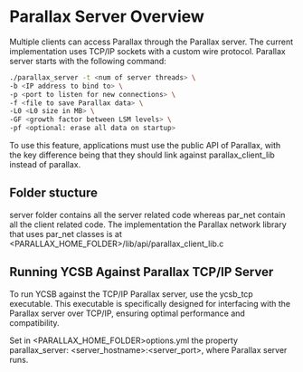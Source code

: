 # Parallax Server Overview

Multiple clients can access Parallax through the Parallax server. The current
implementation uses TCP/IP sockets with a custom wire protocol. Parallax server
starts with the following command:


```bash
./parallax_server -t <num of server threads> \
-b <IP address to bind to> \
-p <port to listen for new connections> \
-f <file to save Parallax data> \
-L0 <L0 size in MB> \
-GF <growth factor between LSM levels> \
-pf <optional: erase all data on startup>
``````

To use this feature, applications must use the public API of Parallax, with the
key difference being that they should link against parallax_client_lib
instead of parallax.

## Folder stucture

server folder contains all the server related code whereas par_net contain all
the client related code. The implementation the Parallax network library that
uses par_net classes is at <PARALLAX_HOME_FOLDER>/lib/api/parallax_client_lib.c


## Running YCSB Against Parallax TCP/IP Server

To run YCSB against the TCP/IP Parallax server, use the ycsb_tcp executable.
This executable is specifically designed for interfacing with the Parallax
server over TCP/IP, ensuring optimal performance and compatibility.

Set in <PARALLAX_HOME_FOLDER>options.yml the property
parallax_server: <server_hostname>:<server_port>, where Parallax server runs.
